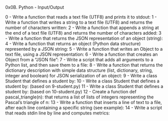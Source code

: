 0x0B. Python - Input/Output

0 - Write a function that reads a text file (UTF8) and prints it to stdout:
1 - Write a function that writes a string to a text file (UTF8) and returns the number of characters written:
2 - Write a function that appends a string at the end of a text file (UTF8) and returns the number of characters added:
3 - Write a function that returns the JSON representation of an object (string):
4 - Write a function that returns an object (Python data structure) represented by a JSON string:
5 - Write a function that writes an Object to a text file, using a JSON representation:
6 - Write a function that creates an Object from a “JSON file”:
7 - Write a script that adds all arguments to a Python list, and then save them to a file:
8 - Write a function that returns the dictionary description with simple data structure (list, dictionary, string, integer and boolean) for JSON serialization of an object:
9 - Write a class Student that defines a student by:
10 - Write a class Student that defines a student by: (based on 9-student.py)
11 - Write a class Student that defines a student by: (based on 10-student.py)
12 - Create a function def pascal_triangle(n): that returns a list of lists of integers representing the Pascal’s triangle of n:
13 - Write a function that inserts a line of text to a file, after each line containing a specific string (see example):
14 - Write a script that reads stdin line by line and computes metrics:
